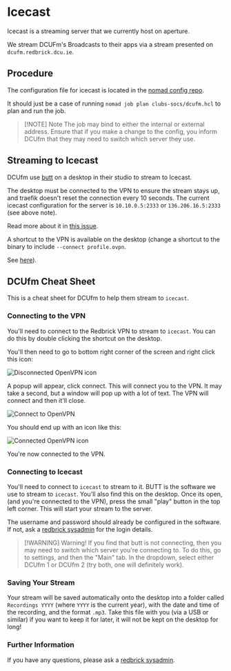 # Icecast

Icecast is a streaming server that we currently host on aperture.

We stream DCUFm's Broadcasts to their apps via a stream presented on `dcufm.redbrick.dcu.ie`.

## Procedure

The configuration file for icecast is located in the [nomad config repo](https://github.com/redbrick/nomad).

It should just be a case of running `nomad job plan clubs-socs/dcufm.hcl` to plan and run the job.

> [!NOTE] Note
> The job may bind to either the internal or external address. Ensure that if you make a change to the config, you inform DCUfm that they may need to switch which server they use.

## Streaming to Icecast

DCUfm use [butt](https://danielnoethen.de/butt/) on a desktop in their studio to stream to Icecast.

The desktop must be connected to the VPN to ensure the stream stays up, and traefik doesn't reset the connection every 10 seconds. The current icecast configuration for the server is `10.10.0.5:2333` or `136.206.16.5:2333` (see above note).

Read more about it in [this issue](https://github.com/redbrick/issue-tracker/issues/4).

A shortcut to the VPN is available on the desktop (change a shortcut to the binary to include `--connect profile.ovpn`.

See [here](https://munkjensen.net/wiki/index.php/Connect_OpenVPN_on_Windows_startup)).

## DCUfm Cheat Sheet

This is a cheat sheet for DCUfm to help them stream to `icecast`.

### Connecting to the VPN

You'll need to connect to the Redbrick VPN to stream to `icecast`. You can do this by double clicking the shortcut on the desktop.

You'll then need to go to bottom right corner of the screen and right click this icon:

![Disconnected OpenVPN icon](https://i.dbyte.xyz/2022-11-I9.png)

A popup will appear, click connect. This will connect you to the VPN. It may take a second, but a window will pop up with a lot of text. The VPN will connect and then it'll close.

![Connect to OpenVPN](https://i.dbyte.xyz/2022-11-AV.png)

You should end up with an icon like this:

![Connected OpenVPN icon](https://i.dbyte.xyz/2022-11-16.png)

You're now connected to the VPN.

### Connecting to Icecast

You'll need to connect to `icecast` to stream to it. BUTT is the software we use to stream to `icecast`. You'll also find this on the desktop. Once its open, (and you're connected to the VPN), press the small "play" button in the top left corner. This will start your stream to the server.

The username and password should already be configured in the software. If not, ask a [redbrick sysadmin](../contact.md) for the login details.

> [!WARNING] Warning!
> If you find that butt is not connecting, then you may need to switch which server you're connecting to. To do this, go to settings, and then the "Main" tab. In the dropdown, select either DCUfm 1 or DCUfm 2 (try both, one will definitely work).

### Saving Your Stream

Your stream will be saved automatically onto the desktop into a folder called `Recordings YYYY` (where `YYYY` is the current year), with the date and time of the recording, and the format `.mp3`. Take this file with you (via a USB or similar) if you want to keep it for later, it will not be kept on the desktop for long!

### Further Information

If you have any questions, please ask a [redbrick sysadmin](../contact.md).
